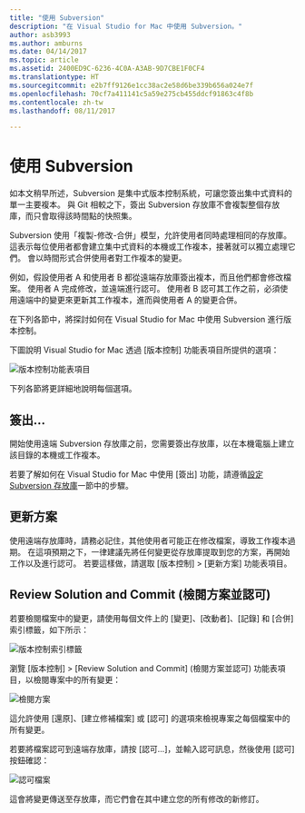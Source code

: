 ```yaml
---
title: "使用 Subversion"
description: "在 Visual Studio for Mac 中使用 Subversion。"
author: asb3993
ms.author: amburns
ms.date: 04/14/2017
ms.topic: article
ms.assetid: 2400ED9C-6236-4C0A-A3AB-9D7CBE1F0CF4
ms.translationtype: HT
ms.sourcegitcommit: e2b7ff9126e1cc38ac2e58d6be339b656a024e7f
ms.openlocfilehash: 70cf7a411141c5a59e275cb455ddcf91863c4f8b
ms.contentlocale: zh-tw
ms.lasthandoff: 08/11/2017

---
```


# <a name="working-with-subversion"></a>使用 Subversion

如本文稍早所述，Subversion 是集中式版本控制系統，可讓您簽出集中式資料的單一主要複本。 與 Git 相較之下，簽出 Subversion 存放庫不會複製整個存放庫，而只會取得該時間點的快照集。

Subversion 使用「複製-修改-合併」模型，允許使用者同時處理相同的存放庫。 這表示每位使用者都會建立集中式資料的本機或工作複本，接著就可以獨立處理它們。 會以時間形式合併使用者對工作複本的變更。

例如，假設使用者 A 和使用者 B 都從遠端存放庫簽出複本，而且他們都會修改檔案。 使用者 A 完成修改，並遠端進行認可。 使用者 B 認可其工作之前，必須使用遠端中的變更來更新其工作複本，進而與使用者 A 的變更合併。

在下列各節中，將探討如何在 Visual Studio for Mac 中使用 Subversion 進行版本控制。

下圖說明 Visual Studio for Mac 透過 [版本控制] 功能表項目所提供的選項：

![版本控制功能表項目](media/version-control-svnVersionControlMenu.png)

下列各節將更詳細地說明每個選項。

## <a name="checkout"></a>簽出...

開始使用遠端 Subversion 存放庫之前，您需要簽出存放庫，以在本機電腦上建立該目錄的本機或工作複本。

若要了解如何在 Visual Studio for Mac 中使用 [簽出] 功能，請遵循[設定 Subversion 存放庫](~/set-up-subversion-repository.md)一節中的步驟。

## <a name="update-solution"></a>更新方案

使用遠端存放庫時，請務必記住，其他使用者可能正在修改檔案，導致工作複本過期。 在這項預期之下，一律建議先將任何變更從存放庫提取到您的方案，再開始工作以及進行認可。 若要這樣做，請選取 [版本控制] > [更新方案] 功能表項目。

## <a name="review-solution-and-commit"></a>Review Solution and Commit (檢閱方案並認可)

若要檢閱檔案中的變更，請使用每個文件上的 [變更]、[改動者]、[記錄] 和 [合併] 索引標籤，如下所示：

![版本控制索引標籤](media/version-control-vcTabs.png)

瀏覽 [版本控制] > [Review Solution and Commit] (檢閱方案並認可) 功能表項目，以檢閱專案中的所有變更：

![檢閱方案](media/version-control-vcStatus.png)

這允許使用 [還原]、[建立修補檔案] 或 [認可] 的選項來檢視專案之每個檔案中的所有變更。

若要將檔案認可到遠端存放庫，請按 [認可...]，並輸入認可訊息，然後使用 [認可] 按鈕確認：


![認可檔案](media/version-control-svnCommit.png)

這會將變更傳送至存放庫，而它們會在其中建立您的所有修改的新修訂。

